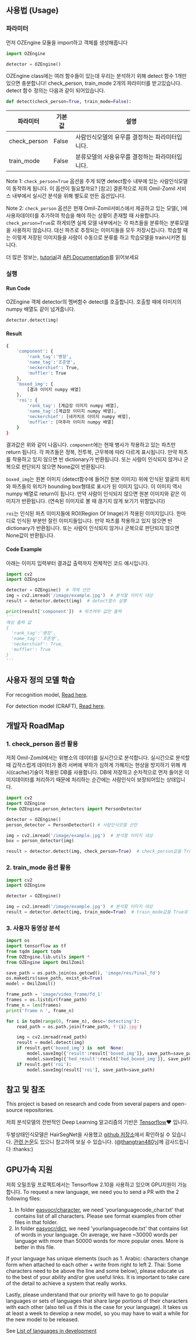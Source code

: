 
## 사용법 (Usage)


### 파라미터

먼저 OZEngine 모듈을 import하고 객체를 생성해줍니다
``` python
import OZEngine

detector = OZEngine()
```

OZEngine class에는 여러 함수들이 있는데 우리는 분석하기 위해 detect 함수 1개만 있으면 충분합니다! 
check_person, train_mode 2개의 파라미터를 받고있습니다. detect 함수 정의는 다음과 같이 되어있습니다.

``` python
def detect(check_person=True, train_mode=False):
```

| 파라미터 | 기본값 | 설명 |
| ------ | ------ | ------ |
| check_person | False | 사람인식모델의 유무를 결정하는 파라미터입니다. |
| train_mode | False | 분류모델의 사용유무를 결정하는 파라미터입니다. |

Note 1: `check_person=True` 옵션을 주게 되면 detect함수 내부에 있는 사람인식모델이 동작하게 됩니다. 이 옵션이 필요할까요? [참고] 결론적으로 저희 Omil-Zomil 서비스 내부에서 실시간 분석을 위해 별도로 만든 옵션입니다.

Note 2: `check_person` 옵션은 현재 Omil-Zomil서비스에서 제공하고 있는 모델(, )에 사용자데이터를 추가하여 학습을 해야 하는 상황이 존재할 때 사용합니다. `check_person=True`로 하게되면 실제 모델 내부에서는 각 파츠들을 분류하는 분류모델을 사용하지 않습니다. 대신 파츠로 추정되는 이미지들을 모두 저장시킵니다. 학습할 때는 이렇게 저장된 이미지들을 사람이 수동으로 분류를 하고 학습모델을 train시키면 됩니다. 

더 많은 정보는, [tutorial](https://www.jaided.ai/easyocr/tutorial)과 [API Documentation](https://www.jaided.ai/easyocr/documentation)를 읽어보세요

### 실행

#### Run Code
OZEngine 객체 detector의 멤버함수 detect를 호출합니다.
호출할 때에 이미지의 numpy 배열도 같이 넘겨줍니다.
``` python
detector.detect(img)
```

#### Result
``` bash
{
	'component': {
		'rank_tag':'병장',
		'name_tag':'조준영',
		'neckerchief': True,
		'muffler': True
	},
	'boxed_img': {
		[결과 이미지 numpy 배열]
	},
	'roi': {
		'rank_tag': [계급장 이미지 numpy 배열],
		'name_tag':[계급장 이미지 numpy 배열],
		'neckerchief': [네카치프 이미지 numpy 배열],
		'muffler': [마후라 이미지 numpy 배열]
	}
}
```

결과값은 위와 같이 나옵니다. `component`에는 현재 병사가 착용하고 있는 파츠만 return 됩니다. 각 파츠들은 정복, 전투복, 근무복에 따라 다르게 표시됩니다. 만약 파츠를 착용하고 있지 않으면 빈 dictionary가 반환됩니다. 또는 사람이 인식되지 않거나 군복으로 판단되지 않으면 None값이 반환됩니다.

`boxed_img`는 원본 이미지 (detect함수에 들어간 원본 이미지) 위에 인식된 얼굴의 위치와 파츠들의 위치가 bounding box형태로 표시가 된 이미지 입니다. 이 이미지 역시 numpy 배열로 return이 됩니다. 만약 사람이 인식되지 않으면 원본 이미지와 같은 이미지가 반환됩니다. (연속된 이미지로 볼 때 끊기지 않게 보기기 위함입니다) 

 `roi`는 인식된 파츠 이미지들에 ROI(Region Of Image)가 적용된 이미지입니다. 한마디로 인식된 부분만 잘린 이미지들입니다. 만약 파츠를 착용하고 있지 않으면 빈 dictionary가 반환됩니다. 또는 사람이 인식되지 않거나 군복으로 판단되지 않으면 None값이 반환됩니다.

#### Code Example

아래는 이미지 입력부터 결과값 출력까지 전체적인 코드 예시입니다.

``` python
import cv2
import OZEngine

detector = OZEngine()  # 객체 선언
img = cv2.imread('/image/example.jpg')  # 분석할 이미지 대상
result = detector.detect(img)  # detect함수 실행

print(result['component'])  # 파츠여부 값만 출력
'''
예상 출력 값
{
  'rank_tag':'병장',
  'name_tag':'조준영',
  'neckerchief': True,
  'muffler': True
}
'''
```


## 사용자 정의 모델 학습

For recognition model, [Read here](https://github.com/JaidedAI/EasyOCR/blob/master/custom_model.md).

For detection model (CRAFT), [Read here](https://github.com/JaidedAI/EasyOCR/blob/master/trainer/craft/README.md).

## 개발자 RoadMap

### 1. check_person 옵션 활용

 저희 Omil-Zomil에서는 위병소의 데이터를 실시간으로 분석합니다. 실시간으로 분석할 때 갑작스럽게 데이터가 몰려 서버에 부하가 심하게 가해지는 현상을 방지하기 위해 캐시(cache)기술이 적용된 DB를 사용합니다. DB에 저장하고 순차적으로 먼저 들어온 이미지데이터를 처리하기 때문에 처리하는 순간에는 사람인식이 보장되어있는 상태입니다.
 
``` python
import cv2
import OZEngine
from OZEngine.person_detectors import PersonDetector

detector = OZEngine()
person_detector = PersonDetector() # 사람인식모델 선언

img = cv2.imread('/image/example.jpg')  # 분석할 이미지 대상
box = person_detector(img) 

result = detector.detect(img, check_person=True)  # check_person값을 True로
```

### 2. train_mode 옵션 활용


``` python
import cv2
import OZEngine

detector = OZEngine()

img = cv2.imread('/image/example.jpg')  # 분석할 이미지 대상
result = detector.detect(img, train_mode=True)  # train_mode값을 True로
```

### 3. 사용자 동영상 분석

``` python
import os
import tensorflow as tf
from tqdm import tqdm
from OZEngine.lib.utils import *
from OZEngine import OmilZomil

save_path = os.path.join(os.getcwd(), 'image/res/final_fd')
os.makedirs(save_path, exist_ok=True)
model = OmilZomil()

frame_path = 'image/video_frame/fd_1'
frames = os.listdir(frame_path)
frame_n = len(frames)
print('frame n ', frame_n)

for i in tqdm(range(0, frame_n), desc='detecting'):
	read_path = os.path.join(frame_path, f'{i}.jpg')

	img = cv2.imread(read_path)
	result = model.detect(img)
	if result.get('boxed_img') is  not  None:
		model.saveImg({'result':result['boxed_img']}, save_path=save_path)
		model.saveImg({'hed_result':result['hed_boxed_img']}, save_path=save_path)
	if result.get('roi'):
		model.saveImg(result['roi'], save_path=save_path)
```

## 참고 및 참조

This project is based on research and code from several papers and open-source repositories.

저희 분석모델의 전반적인 Deep Learning 알고리즘의 기반은 [Tensorflow](https://pytorch.org):heart: 입니다. 

두발상태인식모델은 HairSegNet을 사용했고 [github 저장소](https://github.com/clovaai/CRAFT-pytorch)에서 확인하실 수 있습니다. [관련 논문](https://arxiv.org/pdf/1712.07168.pdf)도 있으니 참고하여 보실 수 있습니다. (@[thangtran480](https://github.com/thangtran480)님께 감사드립니다 :thanks:) 


## GPU가속 지원

저희 오밀조밀 프로젝트에서는 Tensorflow 2.10을 사용하고 있으며 GPU지원이 가능합니다. 
To request a new language, we need you to send a PR with the 2 following files:

1. In folder [easyocr/character](https://github.com/JaidedAI/EasyOCR/tree/master/easyocr/character),
we need 'yourlanguagecode_char.txt' that contains list of all characters. Please see format examples from other files in that folder.
2. In folder [easyocr/dict](https://github.com/JaidedAI/EasyOCR/tree/master/easyocr/dict),
we need 'yourlanguagecode.txt' that contains list of words in your language.
On average, we have ~30000 words per language with more than 50000 words for more popular ones.
More is better in this file.

If your language has unique elements (such as 1. Arabic: characters change form when attached to each other + write from right to left 2. Thai: Some characters need to be above the line and some below), please educate us to the best of your ability and/or give useful links. It is important to take care of the detail to achieve a system that really works.

Lastly, please understand that our priority will have to go to popular languages or sets of languages that share large portions of their characters with each other (also tell us if this is the case for your language). It takes us at least a week to develop a new model, so you may have to wait a while for the new model to be released.

See [List of languages in development](https://github.com/JaidedAI/EasyOCR/issues/91)
